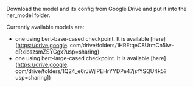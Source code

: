 Download the model and its config from Google Drive and put it into the ner_model folder.

Currently available models are:
* one using bert-base-cased checkpoint. It is available [here](https://drive.google.
  com/drive/folders/1HREtqeC8UrmCn5Iw-dRxibszsmZSYGgx?usp=sharing)
* one using bert-large-cased checkpoint. It is available [here](https://drive.google.
  com/drive/folders/1Q24_e6rJWjlPEHrYYDPe47jsfYSQU4k5?usp=sharing])